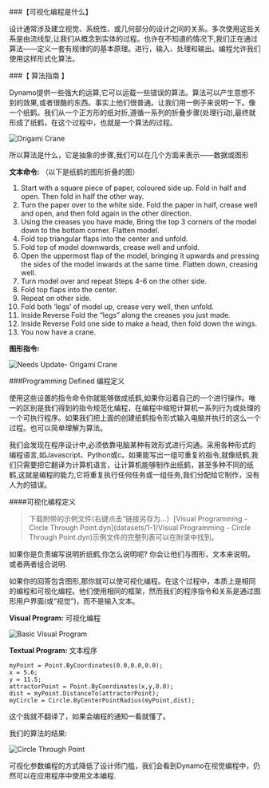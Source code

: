 ###【可视化编程是什么】

设计通常涉及建立视觉、系统性、或几何部分的设计之间的关系。多次使用这些关系是由流线型,让我们从概念到实体的过程。也许在不知道的情况下,我们正在通过算法——定义一套有规律的的基本原理。进行，输入、处理和输出。编程允许我们使用这样形式化算法。

###【 算法指南 】

Dynamo提供一些强大的运算,它可以运载一些错误的算法。算法可以产生意想不到的效果,或者很酷的东西。事实上他们很普通。让我们用一例子来说明一下。像一个纸鹤。我们从一个正方形的纸对折,遵循一系列的折叠步骤(处理行动),最终就形成了纸鹤，在这个过程中，也就是一个算法的过程。

![Origami Crane](images/1-1/00-OrigamiCrane.png)


所以算法是什么，它是抽象的步骤,我们可以在几个方面来表示——数据或图形


**文本命令:**     （以下是纸鹤的图形折叠的图）
1. Start with a square piece of
paper, coloured side up. Fold in half and open. Then fold in half the other way.
2. Turn the paper over to the white side. Fold the paper in half, crease well and open, and then fold again in the other direction.
3. Using the creases you have made, Bring the top 3 corners of the model down to the bottom corner. Flatten model.
4. Fold top triangular flaps into the center and unfold.
5. Fold top of model downwards, crease well and unfold.
6. Open the uppermost flap of the model, bringing it upwards and pressing the sides of the model inwards at the same time. Flatten down, creasing well.
7. Turn model over and repeat Steps 4-6 on the other side.
8. Fold top flaps into the center.
9. Repeat on other side.
10. Fold both ‘legs’ of model up, crease very well, then unfold.
11. Inside Reverse Fold the “legs” along the creases you just made.
12. Inside Reverse Fold one side to make a head, then fold down the wings.
13. You now have a crane.

**图形指令:**   

![Needs Update- Origami Crane](images/1-1/01-OrigamiCraneInstructions.png)

###Programming Defined   编程定义

使用这些设置的指令命令你就能够做成纸鹤,如果你沿着自己的一个进行操作。唯一的区别是我们得到的指令规范化编程，在编程中缩短计算机一系列行为或处理的一个可执行程序。如果我们把上面的创建纸鹤指令形式输入电脑并执行的这么一个过程。也可以简单理解为算法。

我们会发现在程序设计中,必须依靠电脑某种有效形式进行沟通。采用各种形式的编程语言,如Javascript、Python或c。如果能写出一组可重复的指令,就像纸鹤,我们只需要把它翻译为计算机语言，让计算机能够制作出纸鹤，甚至多种不同的纸鹤,这就是编程的能力,它将重复执行任何任务或一组任务,我们分配给它制作，没有人为的错误。


####可视化编程定义

>下载附带的示例文件(右键点击“链接另存为…）[Visual Programming - Circle Through Point.dyn](datasets/1-1/Visual Programming - Circle Through Point.dyn)示例文件的完整列表可以在附录中找到。

如果你是负责编写说明折纸鹤,你怎么说明呢?
你会让他们与图形，文本来说明，或者两者组合说明.


如果你的回答包含图形,那你就可以使可视化编程。在这个过程中，本质上是相同的编程和可视化编程。他们使用相同的框架，然而我们的程序指令和关系是通过图形用户界面(或“视觉”)，而不是输入文本。



**Visual Program:**  可视化编程

![Basic Visual Program ](images/1-1/03-BasicVisualProgram.png)

**Textual Program:**  文本程序
```
myPoint = Point.ByCoordinates(0.0,0.0,0.0);
x = 5.6;
y = 11.5;
attractorPoint = Point.ByCoordinates(x,y,0.0);
dist = myPoint.DistanceTo(attractorPoint);
myCircle = Circle.ByCenterPointRadius(myPoint,dist);
```


 这个我就不翻译了，如果会编程的通知一看就懂了。
 
 
 
我们的算法的结果:

![Circle Through Point ](images/1-1/04-CircleThroughPoint.png)

可视化参数编程的方式降低了设计师门槛，我们会看到Dynamo在视觉编程中，仍然可以在应用程序中使用文本编程.


